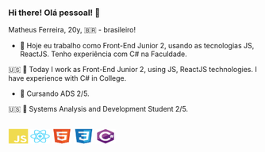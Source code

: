 ### Hi there! Olá pessoal! 👋

Matheus Ferreira, 20y, :brazil: - brasileiro!

- 🔭 Hoje eu trabalho como Front-End Junior 2, usando as tecnologias JS, ReactJS. Tenho experiência com C# na Faculdade.
     
:us: 🔭 Today I work as Front-End Junior 2, using JS, ReactJS technologies. I have experience with C# in College. 
     
- 🌱 Cursando ADS 2/5.
  
:us: 🌱 Systems Analysis and Development Student 2/5. 


<div style="display: inline_block"><br>
  <img align="center" alt="Math-Js" height="30" width="40" src="https://raw.githubusercontent.com/devicons/devicon/master/icons/javascript/javascript-plain.svg">
  <img align="center" alt="Math-React" height="30" width="40" src="https://raw.githubusercontent.com/devicons/devicon/master/icons/react/react-original.svg">
  <img align="center" alt="Math-HTML" height="30" width="40" src="https://raw.githubusercontent.com/devicons/devicon/master/icons/html5/html5-original.svg">
  <img align="center" alt="Math-CSS" height="30" width="40" src="https://raw.githubusercontent.com/devicons/devicon/master/icons/css3/css3-original.svg">
  <img align="center" alt="Math-Csharp" height="30" width="40" src="https://raw.githubusercontent.com/devicons/devicon/master/icons/csharp/csharp-original.svg">
</div>
